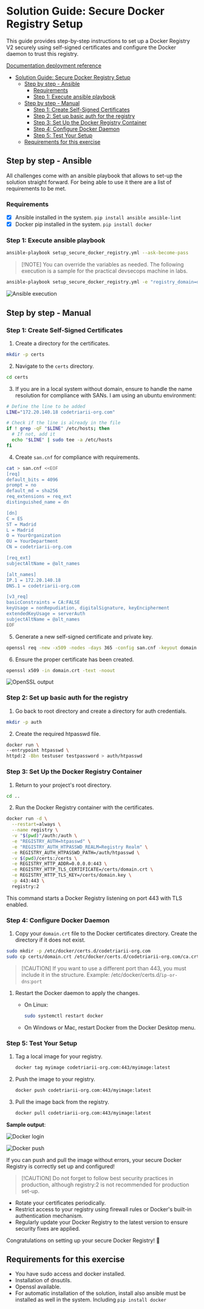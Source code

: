 # Solution Guide: Secure Docker Registry Setup

This guide provides step-by-step instructions to set up a Docker Registry V2 securely using self-signed certificates and configure the Docker daemon to trust this registry.

[Documentation deployment reference](https://distribution.github.io/distribution/about/deploying/)

- [Solution Guide: Secure Docker Registry Setup](#solution-guide-secure-docker-registry-setup)
  - [Step by step - Ansible](#step-by-step---ansible)
    - [Requirements](#requirements)
    - [Step 1: Execute ansible playbook](#step-1-execute-ansible-playbook)
  - [Step by step - Manual](#step-by-step---manual)
    - [Step 1: Create Self-Signed Certificates](#step-1-create-self-signed-certificates)
    - [Step 2: Set up basic auth for the registry](#step-2-set-up-basic-auth-for-the-registry)
    - [Step 3: Set Up the Docker Registry Container](#step-3-set-up-the-docker-registry-container)
    - [Step 4: Configure Docker Daemon](#step-4-configure-docker-daemon)
    - [Step 5: Test Your Setup](#step-5-test-your-setup)
  - [Requirements for this exercise](#requirements-for-this-exercise)

## Step by step - Ansible

All challenges come with an ansible playbook that allows to set-up the solution straight forward. For being able to use it there are a list of requirements to be met.

### Requirements

- [x] Ansible installed in the system. `pip install ansible ansible-lint`
- [x] Docker pip installed in the system. `pip install docker`

### Step 1: Execute ansible playbook

```bash
ansible-playbook setup_secure_docker_registry.yml --ask-become-pass
```

> \[!NOTE\]
> You can override the variables as needed. The following execution is a sample for the practical devsecops machine in labs.

```bash
ansible-playbook setup_secure_docker_registry.yml -e "registry_domain=devsecops-box-XoIySz8L ip_address=10.1.28.228 modify_hosts=false"
```

![Ansible execution](../img/ansible-execution.png)

## Step by step - Manual

### Step 1: Create Self-Signed Certificates

1. Create a directory for the certificates.

```bash
mkdir -p certs
```

2. Navigate to the `certs` directory.

```bash
cd certs
```

3. If you are in a local system without domain, ensure to handle the name resolution for compliance with SANs. I am using an ubuntu environment:

```bash
# Define the line to be added
LINE="172.20.140.18 codetriarii-org.com"

# Check if the line is already in the file
if ! grep -qF "$LINE" /etc/hosts; then
  # If not, add it
  echo "$LINE" | sudo tee -a /etc/hosts
fi
```

4. Create `san.cnf` for compliance with requirements.

```bash
cat > san.cnf <<EOF
[req]
default_bits = 4096
prompt = no
default_md = sha256
req_extensions = req_ext
distinguished_name = dn

[dn]
C = ES
ST = Madrid
L = Madrid
O = YourOrganization
OU = YourDepartment
CN = codetriarii-org.com

[req_ext]
subjectAltName = @alt_names

[alt_names]
IP.1 = 172.20.140.18
DNS.1 = codetriarii-org.com

[v3_req]
basicConstraints = CA:FALSE
keyUsage = nonRepudiation, digitalSignature, keyEncipherment
extendedKeyUsage = serverAuth
subjectAltName = @alt_names
EOF
```

5. Generate a new self-signed certificate and private key.

```bash
openssl req -new -x509 -nodes -days 365 -config san.cnf -keyout domain.key -out domain.crt -extensions v3_req
```

6. Ensure the proper certificate has been created.

```bash
openssl x509 -in domain.crt -text -noout
```

![OpenSSL output](../img/openssl-output.png)

### Step 2: Set up basic auth for the registry

1. Go back to root directory and create a directory for auth credentials.

```bash
mkdir -p auth
```

2. Create the required htpasswd file.

```bash
docker run \
--entrypoint htpasswd \
httpd:2 -Bbn testuser testpassword > auth/htpasswd
```

### Step 3: Set Up the Docker Registry Container

1. Return to your project's root directory.

```bash
cd ..
```

2. Run the Docker Registry container with the certificates.

```bash
docker run -d \
  --restart=always \
  --name registry \
  -v "$(pwd)"/auth:/auth \
  -e "REGISTRY_AUTH=htpasswd" \
  -e "REGISTRY_AUTH_HTPASSWD_REALM=Registry Realm" \
  -e REGISTRY_AUTH_HTPASSWD_PATH=/auth/htpasswd \
  -v $(pwd)/certs:/certs \
  -e REGISTRY_HTTP_ADDR=0.0.0.0:443 \
  -e REGISTRY_HTTP_TLS_CERTIFICATE=/certs/domain.crt \
  -e REGISTRY_HTTP_TLS_KEY=/certs/domain.key \
  -p 443:443 \
  registry:2
```

This command starts a Docker Registry listening on port 443 with TLS enabled.

### Step 4: Configure Docker Daemon

1. Copy your `domain.crt` file to the Docker certificates directory. Create the directory if it does not exist.

```bash
sudo mkdir -p /etc/docker/certs.d/codetriarii-org.com
sudo cp certs/domain.crt /etc/docker/certs.d/codetriarii-org.com/ca.crt
```

> \[!CAUTION\]
> If you want to use a different port than 443, you must include it in the structure.
> Example: /etc/docker/certs.d/`ip-or-dns`:`port`

1. Restart the Docker daemon to apply the changes.

   - On Linux:

     ```bash
     sudo systemctl restart docker
     ```

   - On Windows or Mac, restart Docker from the Docker Desktop menu.

### Step 5: Test Your Setup

1. Tag a local image for your registry.

   ```bash
   docker tag myimage codetriarii-org.com:443/myimage:latest
   ```

2. Push the image to your registry.

   ```bash
   docker push codetriarii-org.com:443/myimage:latest
   ```

3. Pull the image back from the registry.

   ```bash
   docker pull codetriarii-org.com:443/myimage:latest
   ```

**Sample output**:

![Docker login](../img/docker-login.png)

![Docker push](../img/docker-push.png)

If you can push and pull the image without errors, your secure Docker Registry is correctly set up and configured!

> \[!CAUTION\]
> Do not forget to follow best security practices in production, although registry:2 is not recommended for production set-up.

- Rotate your certificates periodically.
- Restrict access to your registry using firewall rules or Docker's built-in authentication mechanism.
- Regularly update your Docker Registry to the latest version to ensure security fixes are applied.

Congratulations on setting up your secure Docker Registry! 🎉

## Requirements for this exercise

- You have sudo access and docker installed.
- Installation of dnsutils.
- Openssl available.
- For automatic installation of the solution, install also ansible must be installed as well in the system. Including `pip install docker`
